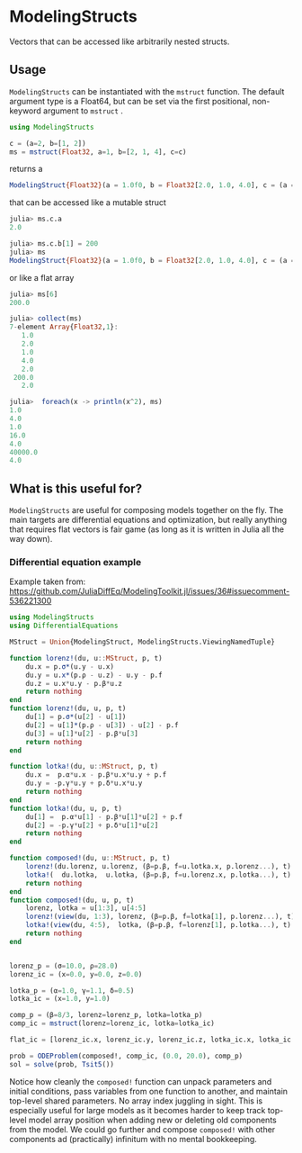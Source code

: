 # ModelingStructs

 Vectors that can be accessed like arbitrarily nested structs.

## Usage
```ModelingStructs``` can be instantiated with the ```mstruct``` function. The default argument
type is a Float64, but can be set via the first positional, non-keyword argument to ```mstruct```
.

```julia
using ModelingStructs

c = (a=2, b=[1, 2])
ms = mstruct(Float32, a=1, b=[2, 1, 4], c=c)
```

returns a

```julia
ModelingStruct{Float32}(a = 1.0f0, b = Float32[2.0, 1.0, 4.0], c = (a = 2.0f0, b = Float32[1.0, 2.0]))
```

that can be accessed like a mutable struct

```julia
julia> ms.c.a
2.0

julia> ms.c.b[1] = 200
julia> ms
ModelingStruct{Float32}(a = 1.0f0, b = Float32[2.0, 1.0, 4.0], c = (a = 2.0f0, b = Float32[200.0, 2.0]))
```

or like a flat array

```julia
julia> ms[6]
200.0

julia> collect(ms)
7-element Array{Float32,1}:
   1.0
   2.0
   1.0
   4.0
   2.0
 200.0
   2.0

julia>  foreach(x -> println(x^2), ms)
1.0
4.0
1.0
16.0
4.0
40000.0
4.0
```

## What is this useful for?
```ModelingStructs``` are useful for composing models together on the fly. The main targets are differential equations and optimization, but really anything that requires flat vectors is fair game (as long as it is written in Julia all the way down).

### Differential equation example
Example taken from:
https://github.com/JuliaDiffEq/ModelingToolkit.jl/issues/36#issuecomment-536221300
```julia
using ModelingStructs
using DifferentialEquations

MStruct = Union{ModelingStruct, ModelingStructs.ViewingNamedTuple}

function lorenz!(du, u::MStruct, p, t)
    du.x = p.σ*(u.y - u.x)
    du.y = u.x*(p.ρ - u.z) - u.y - p.f
    du.z = u.x*u.y - p.β*u.z
    return nothing
end
function lorenz!(du, u, p, t)
    du[1] = p.σ*(u[2] - u[1])
    du[2] = u[1]*(p.ρ - u[3]) - u[2] - p.f
    du[3] = u[1]*u[2] - p.β*u[3]
    return nothing
end

function lotka!(du, u::MStruct, p, t)
    du.x =  p.α*u.x - p.β*u.x*u.y + p.f
    du.y = -p.γ*u.y + p.δ*u.x*u.y
    return nothing
end
function lotka!(du, u, p, t)
    du[1] =  p.α*u[1] - p.β*u[1]*u[2] + p.f
    du[2] = -p.γ*u[2] + p.δ*u[1]*u[2]
    return nothing
end

function composed!(du, u::MStruct, p, t)
    lorenz!(du.lorenz, u.lorenz, (β=p.β, f=u.lotka.x, p.lorenz...), t)
    lotka!(  du.lotka,  u.lotka, (β=p.β, f=u.lorenz.x, p.lotka...), t)
    return nothing
end
function composed!(du, u, p, t)
    lorenz, lotka = u[1:3], u[4:5]
    lorenz!(view(du, 1:3), lorenz, (β=p.β, f=lotka[1], p.lorenz...), t)
    lotka!(view(du, 4:5),  lotka, (β=p.β, f=lorenz[1], p.lotka...), t)
    return nothing
end


lorenz_p = (σ=10.0, ρ=28.0)
lorenz_ic = (x=0.0, y=0.0, z=0.0)

lotka_p = (α=1.0, γ=1.1, δ=0.5)
lotka_ic = (x=1.0, y=1.0)

comp_p = (β=8/3, lorenz=lorenz_p, lotka=lotka_p)
comp_ic = mstruct(lorenz=lorenz_ic, lotka=lotka_ic)

flat_ic = [lorenz_ic.x, lorenz_ic.y, lorenz_ic.z, lotka_ic.x, lotka_ic.y]

prob = ODEProblem(composed!, comp_ic, (0.0, 20.0), comp_p)
sol = solve(prob, Tsit5())
```

Notice how cleanly the ```composed!``` function can unpack parameters and initial conditions, pass variables from one function to another, and maintain top-level shared parameters. No array index juggling in sight. This is especially useful for large models as it becomes harder to keep track top-level model array position when adding new or deleting old components from the model. We could go further and compose ```composed!``` with other components ad (practically) infinitum with no mental bookkeeping.
